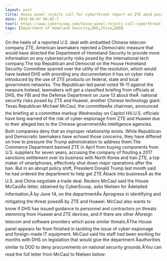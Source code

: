 ```yaml
---
layout: post
title: House panel rejects call for cyberthreat report on ZTE amid possible Trump deal
date: 2018-06-07 00:02:7
tourl: https://www.cyberscoop.com/house-panel-rejects-call-cyberthreat-report-zte-amid-trump-deal/?category_news=technology
tags: [Department of Homeland Security,DHS,China,DOD]
---
```

On the heels of a reported U.S. deal with embattled Chinese telecom company ZTE, American lawmakers rejected a Democratic measure that would have directed the Department of Homeland Security to provide more information on any cybersecurity risks posed by the international tech company.The top Republican and Democrat on the House Homeland Security Committee sparred over the utility of the resolution, which would have tasked DHS with providing any documentation it has on cyber risks introduced by the use of ZTE products on federal, state and local government networks. The Republican-led panel voted 16-11 against the measure.Instead, lawmakers will get a classified briefing from officials at DHS, the FBI and the Defense Department on June 13 about theÂ  national security risks posed by ZTE and Huawei, another Chinese technology giant. Texas Republican Michael McCaul, the committeeÂs chairman, announced the briefing at a committee markup Wednesday on Capitol Hill.U.S. officials have long warned of the risk of cyber-espionage from ZTE and Huawei due to their alleged ties to the Chinese governmentÂs intelligence agencies. Both companies deny that an improper relationship exists. While Republican and Democratic lawmakers have echoed those concerns, they have differed on how to pressure the Trump administration to address them.The Commerce Department banned ZTE in April from buying components from U.S. suppliers for seven years, accusing the company of flouting a 2017 sanctions settlement over its business with North Korea and Iran.ZTE, a top maker of smartphones, effectively shut down major operations after the ban. But in an abrupt policy shift, President Donald Trump last month said he had ordered the department to help get ZTE Âback into businessÂ as the U.S. and China negotiate a trade deal. Reuters McCaul said the House McCaulÂs letter, obtained by CyberScoop, asks Nielsen for Âdetailed information,Â by June 14, on the departmentÂs Âprogress in identifying and mitigating the threat posedÂ by ZTE and Huawei. McCaul also wants to know if DHS has issued guidance to personnel and contractors on threats stemming from Huawei and ZTE devices, and if there are other Âforeign telecom and software providers which pose similar threats.ÂThe House panel appears far from finished in tackling the issue of cyber-espionage and foreign-made IT equipment. McCaul said his staff had been working for months with DHS on legislation that would give the department Âauthorities similar to DOD to deny procurements on national security grounds.ÂYou can read the full letter from McCaul to Nielsen below: